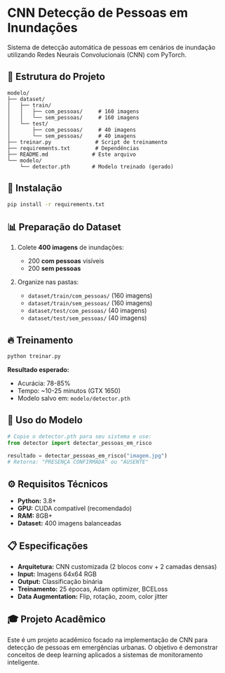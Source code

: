 # CNN Detecção de Pessoas em Inundações

Sistema de detecção automática de pessoas em cenários de inundação utilizando Redes Neurais Convolucionais (CNN) com PyTorch.

## 📁 Estrutura do Projeto

```
modelo/
├── dataset/
│   ├── train/
│   │   ├── com_pessoas/     # 160 imagens
│   │   └── sem_pessoas/     # 160 imagens
│   └── test/
│       ├── com_pessoas/     # 40 imagens
│       └── sem_pessoas/     # 40 imagens
├── treinar.py              # Script de treinamento
├── requirements.txt        # Dependências
├── README.md              # Este arquivo
└── modelo/
    └── detector.pth       # Modelo treinado (gerado)
```

## 🚀 Instalação

```bash
pip install -r requirements.txt
```

## 📊 Preparação do Dataset

1. Colete **400 imagens** de inundações:
   - 200 **com pessoas** visíveis
   - 200 **sem pessoas**

2. Organize nas pastas:
   - `dataset/train/com_pessoas/` (160 imagens)
   - `dataset/train/sem_pessoas/` (160 imagens) 
   - `dataset/test/com_pessoas/` (40 imagens)
   - `dataset/test/sem_pessoas/` (40 imagens)

## 🔥 Treinamento

```bash
python treinar.py
```

**Resultado esperado:**
- Acurácia: 78-85%
- Tempo: ~10-25 minutos (GTX 1650)
- Modelo salvo em: `modelo/detector.pth`

## 🎯 Uso do Modelo

```python
# Copie o detector.pth para seu sistema e use:
from detector import detectar_pessoas_em_risco

resultado = detectar_pessoas_em_risco("imagem.jpg")
# Retorna: "PRESENÇA CONFIRMADA" ou "AUSENTE"
```

## ⚙️ Requisitos Técnicos

- **Python:** 3.8+
- **GPU:** CUDA compatível (recomendado)
- **RAM:** 8GB+
- **Dataset:** 400 imagens balanceadas

## 📋 Especificações

- **Arquitetura:** CNN customizada (2 blocos conv + 2 camadas densas)
- **Input:** Imagens 64x64 RGB
- **Output:** Classificação binária
- **Treinamento:** 25 épocas, Adam optimizer, BCELoss
- **Data Augmentation:** Flip, rotação, zoom, color jitter

## 🎓 Projeto Acadêmico

Este é um projeto acadêmico focado na implementação de CNN para detecção de pessoas em emergências urbanas. O objetivo é demonstrar conceitos de deep learning aplicados a sistemas de monitoramento inteligente.
